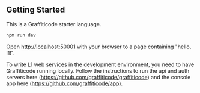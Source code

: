 ## Getting Started

This is a Graffiticode starter language.

```bash
npm run dev
```

Open [http://localhost:50001](http://localhost:50001) with your browser to a page containing "hello, l1!".

To write L1 web services in the development environment, you need to have Graffiticode running locally. Follow the instructions to run the api and auth servers here (https://github.com/graffiticode/graffiticode) and the console app here (https://github.com/graffiticode/app).
